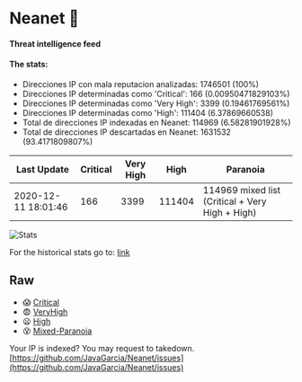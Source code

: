 # Neanet :hocho:
#### Threat intelligence feed
#### The stats:

- Direcciones IP con mala reputacion analizadas: 1746501 (100%)
- Direcciones IP determinadas como 'Critical':  166 (0.00950471829103%)
- Direcciones IP determinadas como 'Very High':  3399 (0.19461769561%)
- Direcciones IP determinadas como 'High':  111404 (6.37869660538)
- Total de direcciones IP indexadas en Neanet:  114969 (6.58281901928%)
- Total de direcciones IP descartadas en Neanet:  1631532 (93.4171809807%)

| Last Update | Critical | Very High | High | Paranoia |
| --- | --- | --- | --- | --- |
| 2020-12-11 18:01:46 | 166 | 3399 | 111404 | 114969 mixed list (Critical + Very High + High)|

![Stats](https://docs.google.com/spreadsheets/d/e/2PACX-1vSnaNMIXVabIpDJjufMlzH7poXnshF3mgd8Is1g9ytUEzVsP5my4Trn8f-xkoLLQ38xpL3HtmUexLo6/pubchart?oid=501124687&format=image)

For the historical stats go to: [link](/stats.csv)
## Raw
- :scream: [Critical](https://raw.githubusercontent.com/JavaGarcia/Neanet/master/blacklists/neanet_critical.txt)
- :fearful: [VeryHigh](https://raw.githubusercontent.com/JavaGarcia/Neanet/master/blacklists/neanet_veryHigh.txtt)
- :frowning: [High](https://raw.githubusercontent.com/JavaGarcia/Neanet/master/blacklists/neanet_high.txt)
- :dizzy_face: [Mixed-Paranoia](https://raw.githubusercontent.com/JavaGarcia/Neanet/master/blacklists/neanet_all.txt)


Your IP is indexed? You may request to takedown. [https://github.com/JavaGarcia/Neanet/issues](https://github.com/JavaGarcia/Neanet/issues)


























































































































































































































































































































































































































































































































































































































































































































































































































































































































































































































































































































































































































































































































































































































































































































































































































































































































































































































































































































































































































































































































































































































































































































































































































































































































































































































































































































































































































